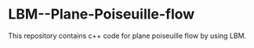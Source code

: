 # LBM--Plane-Poiseuille-flow
This repository contains c++ code for plane poiseuille flow by using LBM. 
